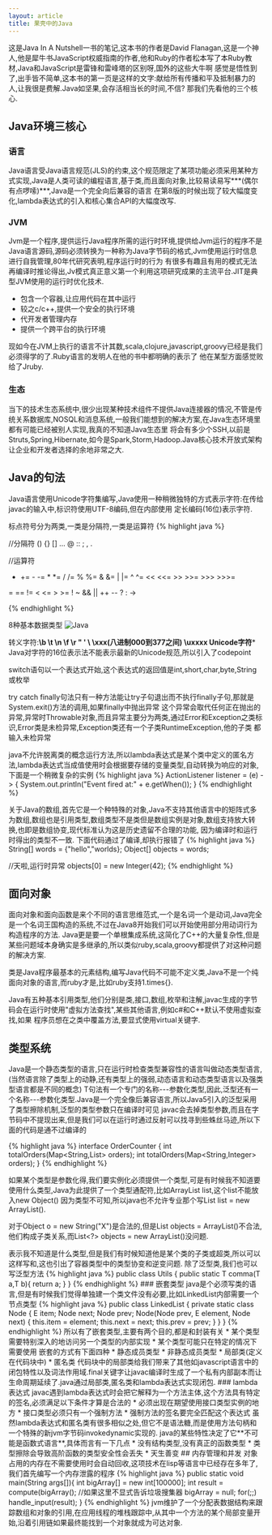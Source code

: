 ```yaml
---
layout: article
title: 果壳中的Java
---
```

这是Java In A Nutshell一书的笔记,这本书的作者是David Flanagan,这是一个神人,他是犀牛书JavaScript权威指南的作者,他和Ruby的作者松本写了本Ruby教材,Java和JavaScript是雷锋和雷峰塔的区别呀,国外的这些大牛啊
感觉是悟性到了,出手皆不简单,这本书的第一页是这样的文字:献给所有传播和平及抵制暴力的人,让我很是费解.Java如坚果,会存活相当长的时间,不信? 那我们先看他的三个核心.

## Java环境三核心

### 语言
Java语言受Java语言规范(JLS)的约束,这个规范限定了某项功能必须采用某种方式实现,Java是人类可读的编程语言,基于类,而且面向对象,比较易读易写***(偶尔有点啰嗦)***,Java是一个完全向后兼容的语言
在第8版的时候出现了较大幅度变化,lambda表达式的引入和核心集合API的大幅度改写.

### JVM
Jvm是一个程序,提供运行Java程序所需的运行时环境,提供给Jvm运行的程序不是Java语言源码,源码必须转换为一种称为Java字节码的格式,Jvm使用运行时信息进行自我管理,80年代研究表明,程序运行时的行为
有很多有趣且有用的模式无法再编译时推论得出,Jv模式真正意义第一个利用这项研究成果的主流平台.JIT是典型JVM使用的运行时优化技术.

* 包含一个容器,让应用代码在其中运行
* 较之c/c++,提供一个安全的执行环境
* 代开发者管理内存
* 提供一个跨平台的执行环境

现如今在JVM上执行的语言不计其数,scala,clojure,javascript,groovy已经是我们必须得学的了.Ruby语言的发明人在他的书中都明确的表示了
他在某型方面感觉败给了Jruby.

### 生态
当下的技术生态系统中,很少出现某种技术组件不提供Java连接器的情况,不管是传统关系数据库,NOSQL和消息系统,一般我们能想到的解决方案,在Java生态环境里都有可能已经被别人实现,我真的不知道Java生态里
将会有多少个SSH,以前是Struts,Spring,Hibernate,如今是Spark,Storm,Hadoop.Java核心技术开放式架构让企业和开发者选择的余地非常之大.

## Java的句法
Java语言使用Unicode字符集编写,Java使用一种稍微独特的方式表示字符:在传给javac的输入中,标识符使用UTF-8编码,但在内部使用
定长编码(16位)表示字符.

标点符号分为两类,一类是分隔符,一类是运算符
{% highlight java %}

//分隔符
() {} [] ... @ :: ; , .

//运算符
+ += - -=  *  *=   /  /=  %  %=  & &=   |  |=  ^  ^= << <<=  >>  >>=  >>>  >>>=

= == != < <= > >= ! ~ && || ++ -- ? : ->

{% endhighlight %}

8种基本数据类型
![Java](/images/primitive_data_type.png)


转义字符:**\b \t \n \f \r \" \' \\ \xxx(八进制000到377之间) \uxxxx Unicode字符***
Java对字符的16位表示法不能表示最新的Unicode规范,所以引入了codepoint

switch语句以一个表达式开始,这个表达式的返回值是int,short,char,byte,String或枚举

try catch finally句法只有一种方法能让try子句退出而不执行finally子句,那就是System.exit()方法的调用,如果finally中抛出异常
这个异常会取代任何正在抛出的异常,异常时Throwable对象,而且异常主要分为两类,通过Error和Exception之类标识,Error类是未检异常,Exception类还有一个子类RuntimeException,他的子类
都输入未检异常

java不允许脱离类的概念运行方法,所以lambda表达式是某个类中定义的匿名方法,lambda表达式当成值使用时会根据要存储的变量类型,自动转换为响应的对象,下面是一个稍微复杂的实例
{% highlight java %}
ActionListener listener = (e) -> {
    System.out.println("Event fired at:" + e.getWhen());
}
{% endhighlight %}


关于Java的数组,首先它是一个种特殊的对象,Java不支持其他语言中的矩阵式多为数组,数组也是引用类型,数组类型不是类但是数组实例是对象,数组支持放大转换,也即是数组协变,现代标准认为这是历史遗留不合理的功能,
因为编译时和运行时得出的类型不一致.
下面代码通过了编译,却执行报错了
{% highlight java %}
String[] words = {"hello","worlds};
Object[] objects = words;

//天啦,运行时异常
objects[0] = new Integer(42);
{% endhighlight %}


## 面向对象
面向对象和面向函数是来个不同的语言思维范式,一个是名词一个是动词,Java完全是一个名词王国构造的系统,不过在Java8开始我们可以开始使用部分用动词行为构造程序的方法.
Java更是要一个单根集成系统,这简化了C++的大量复杂性,但是某些问题域本身确实是多继承的,所以类似ruby,scala,groovy都提供了对这种问题的解决方案.

类是Java程序最基本的元素结构,编写Java代码不可能不定义类,Java不是一个纯面向对象的语言,而ruby才是,比如ruby支持1.times{}.

Java有五种基本引用类型,他们分别是类,接口,数组,枚举和注解,javac生成的字节码会在运行时使用"虚拟方法查找",某些其他语言,例如c#和C++默认不使用虚拟查找,如果
程序员想在之类中覆盖方法,要显式使用virtual关键字.


## 类型系统
Java是一个静态类型的语言,只在运行时检查类型兼容性的语言叫做动态类型语言,(当然语言除了类型上的动静,还有类型上的强弱,动态语言和动态类型语言以及强类型语言都是不同的概念)
T句法有一个专门的名称---参数化类型,因此,泛型还有一个名称---参数化类型.Java是一个完全像后兼容语言,所以Java5引入的泛型采用了类型擦除机制,泛型的类型参数只在编译时可见
javac会去掉类型参数,而且在字节码中不提现出来,但是我们可以在运行时通过反射可以找寻到些蛛丝马迹,所以下面的代码是通不过编译的

{% highlight java %}
interface OrderCounter {
    int totalOrders(Map<String,List<String>> orders);
    int totalOrders(Map<String,Integer> orders);
}
{% endhighlight %}

如果某个类型是参数化得,我们要实例化必须提供一个类型,可是有时候我不知道要使用什么类型,Java为此提供了一个<?>类型通配符,比如ArrayList<?> list,这个list不能放入new Object()
因为类型不可知,所以java也不允许专业那个写List<?> list = new ArrayList<?>().

对于Object o = new String("X")是合法的,但是List<Object> objects = ArrayList<String>()不合法,他们构成子类关系,而List<?> objects = new ArrayList<String>()没问题.

<?>表示我不知道是什么类型,但是我们有时候知道他是某个类的子类或超类,所以可以这样写<? extends>和<? super>,这也引出了容器类型中的类型协变和逆变问题.

除了泛型类,我们也可以写泛型方法

{% highlight java %}
public class Utils {
    public static <T> T comma(T a,T b){
        return a;
    }
}
{% endhighlight %}


### 嵌套类型

java是个必须写类的语言,但是有时候我们觉得单独建一个类文件没有必要,比如LinkedList内部需要一个节点类型
{% highlight java %}
public class LinkedList<E> {
    private static class Node<E> {
            E item;
            Node<E> next;
            Node<E> prev;

            Node(Node<E> prev, E element, Node<E> next) {
                this.item = element;
                this.next = next;
                this.prev = prev;
            }
    }
}
{% endhighlight %}

所以有了嵌套类型,主要有两个目的,都是和封装有关

* 某个类型需要特别深入的地访问另一个类型的内部实现
* 某个类型可能只在特定的情况下需要使用


嵌套的方式有下面四种

* 静态成员类型
* 非静态成员类型
* 局部类(定义在代码块中)
* 匿名类

代码块中的局部类给我们带来了其他如javascript语言中的闭包特性以及词法作用域.final关键字让javac编译时生成了一个私有内部副本而让生命周期延续了.java通过局部类,匿名类和lambda表达式实现闭包.


### lambda表达式

javac遇到lambda表达式时会把它解释为一个方法主体,这个方法具有特定的签名,必须满足以下条件才算是合法的

* 必须出现在期望使用接口类型实例的地方
* 接口类型必须只有一个强制方法
* 强制方法的签名要完全匹配这个表达式

虽然lambda表达式和匿名类有很多相似之处,但它不是语法糖,而是使用方法句柄和一个特殊的新jvm字节码invokedynamic实现的.

java的某些特性决定了它**不可能是函数式语言**,具体而言有一下几点

* 没有结构类型,没有真正的函数类型
* 类型擦除会导致高阶函数的类型安全性会丢失
* 天生善变

## 内存管理和并发
对象占用的内存在不需要使用时会自动回收,这项技术在lisp等语言中已经存在多年了,我们首先编写一个内存泄露的程序
{% highlight java %}
public static void main(String args[]){
     int bigArray[] = new int[100000];
     int result = compute(bigArray();
     //如果这里不显式告诉垃圾搜集器
     bigArray = null;
     for(;;) handle_input(result);
}
{% endhighlight %}

jvm维护了一个分配表数据结构来跟踪数组和对象的引用,在应用线程的堆栈跟踪中,从其中一个方法的某个局部变量开始,沿着引用链如果最终能找到一个对象就成为可达对象.
